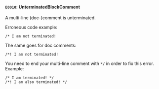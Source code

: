 #### `E0010`: UnterminatedBlockComment

A multi-line (doc-)comment is unterminated.

Erroneous code example:
```
/* I am not terminated!
```

The same goes for doc comments:
```
/*! I am not terminated!
```

You need to end your multi-line comment with `*/` in order to fix this error. Example:

```
/* I am terminated! */
/*! I am also terminated! */
```
